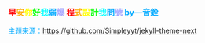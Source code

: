### <font color="#f00">早<font color="#fa0">安<font color="#ff0">你<font color="#0f0">好<font color="#0ff">我<font color="#0af">弱<font color="#aaf">爆 <font color="#f00">程<font color="#fa0">式<font color="#ff0">設<font color="#0f0">計<font color="#0ff">我<font color="#0af">問<font color="#aaf">號</font> by—音銓

主題來源：https://github.com/Simpleyyt/jekyll-theme-next
